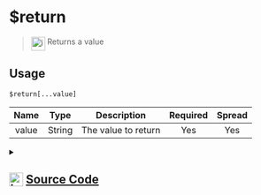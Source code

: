 # $return
> <img align="top" src="https://upload.wikimedia.org/wikipedia/commons/thumb/e/e4/Infobox_info_icon.svg/160px-Infobox_info_icon.svg.png?20150409153300" alt="image" width="25" height="auto"> Returns a value
## Usage
```
$return[...value]
```
| Name | Type | Description | Required | Spread
| :---: | :---: | :---: | :---: | :---: |
value | String | The value to return | Yes | Yes
<details>
<summary>
    
## <img align="top" src="https://cdn4.iconfinder.com/data/icons/iconsimple-logotypes/512/github-512.png" alt="image" width="25" height="auto">  [Source Code](https://github.com/tryforge/ForgeScript-V2/blob/main/src/native/return.ts)
    
</summary>
    
```ts
import { ArgType, NativeFunction } from "../structures/NativeFunction"
import { Return } from "../structures/Return"

export default new NativeFunction({
    name: "$return",
    version: "1.0.0",
    description: "Returns a value",
    unwrap: true,
    args: [
        {
            name: "value",
            description: "The value to return",
            rest: true,
            required: true,
            type: ArgType.String,
        },
    ],
    brackets: true,
    execute(_, [args]) {
        return Return.return(args.join(";"))
    },
})

```
    
</details>